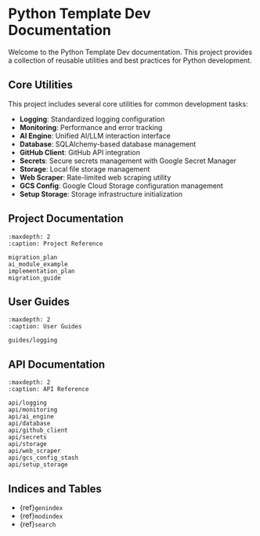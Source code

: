 # Python Template Dev Documentation

Welcome to the Python Template Dev documentation. This project provides a collection of reusable utilities and best practices for Python development.

## Core Utilities

This project includes several core utilities for common development tasks:

- **Logging**: Standardized logging configuration
- **Monitoring**: Performance and error tracking
- **AI Engine**: Unified AI/LLM interaction interface
- **Database**: SQLAlchemy-based database management
- **GitHub Client**: GitHub API integration
- **Secrets**: Secure secrets management with Google Secret Manager
- **Storage**: Local file storage management
- **Web Scraper**: Rate-limited web scraping utility
- **GCS Config**: Google Cloud Storage configuration management
- **Setup Storage**: Storage infrastructure initialization

## Project Documentation

```{toctree}
:maxdepth: 2
:caption: Project Reference

migration_plan
ai_module_example
implementation_plan
migration_guide
```

## User Guides

```{toctree}
:maxdepth: 2
:caption: User Guides

guides/logging
```

## API Documentation

```{toctree}
:maxdepth: 2
:caption: API Reference

api/logging
api/monitoring
api/ai_engine
api/database
api/github_client
api/secrets
api/storage
api/web_scraper
api/gcs_config_stash
api/setup_storage
```

## Indices and Tables

* {ref}`genindex`
* {ref}`modindex`
* {ref}`search`
